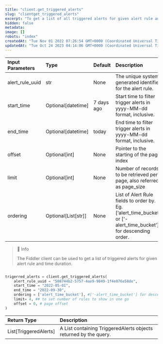 ```yaml
---
title: "client.get_triggered_alerts"
slug: "clientget_triggered_alerts"
excerpt: "To get a list of all triggered alerts for given alert rule and time period"
hidden: false
metadata: 
image: []
robots: "index"
createdAt: "Tue Nov 01 2022 07:26:54 GMT+0000 (Coordinated Universal Time)"
updatedAt: "Tue Oct 24 2023 04:14:06 GMT+0000 (Coordinated Universal Time)"
---
```

| Input Parameters | Type                 | Default    | Description                                                                                                       |
| :--------------- | :------------------- | :--------- | :---------------------------------------------------------------------------------------------------------------- |
| alert_rule_uuid  | str                  | None       | The unique system generated identifier for the alert rule.                                                        |
| start_time       | Optional[datetime]   | 7 days ago | Start time to filter trigger alerts in yyyy-MM-dd format, inclusive.                                              |
| end_time         | Optional[datetime]   | today      | End time to filter trigger alerts in yyyy-MM-dd format, inclusive.                                                |
| offset           | Optional[int]        | None       | Pointer to the starting of the page index                                                                         |
| limit            | Optional[int]        | None       | Number of records to be retrieved per page, also referred as page_size                                            |
| ordering         | Optional\[List[str]] | None       | List of Alert Rule fields to order by. Eg. [‘alert_time_bucket’] or [‘- alert_time_bucket’] for descending order. |

> 📘 Info
> 
> The Fiddler client can be used to get a list of triggered alerts for given alert rule and time duration.

```python Usage

trigerred_alerts = client.get_triggered_alerts(
    alert_rule_uuid = "588744b2-5757-4ae9-9849-1f4e076a58de",
    start_time = "2022-05-01",
    end_time = "2022-09-30",
  	ordering = ['alert_time_bucket'], #['-alert_time_bucket'] for descending
    limit= 4, ## to set number of rules to show in one go
    offset = 0, # page offset
)
```



| Return Type           | Description                                                      |
| :-------------------- | :--------------------------------------------------------------- |
| List[TriggeredAlerts] | A List containing TriggeredAlerts objects returned by the query. |